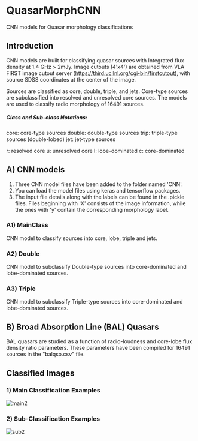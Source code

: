 # QuasarMorphCNN
CNN models for Quasar morphology classifications


## Introduction
CNN models are built for classifying quasar sources with Integrated flux density at 1.4 GHz > 2mJy. Image cutouts (4'x4') are obtained from VLA FIRST image cutout server (https://third.ucllnl.org/cgi-bin/firstcutout), with source SDSS coordinates at the center of the image. 

Sources are classified as core, double, triple, and jets. Core-type sources are subclassified into resolved and unresolved core sources. The models are used to classify radio morphology of 16491 sources.

##### Class and Sub-class Notations:
core: core-type sources
double: double-type sources
trip: triple-type sources (double-lobed)
jet: jet-type sources

r: resolved core
u: unresolved core
l: lobe-dominated 
c: core-dominated

## A) CNN models
1. Three CNN model files have been added to the folder named 'CNN'.
2. You can load the model files using keras and tensorflow packages.
3. The input file details along with the labels can be found in the .pickle files. Files beginning with 'X' consists of the image information, while the ones with 'y' contain the corresponding morphology label.

### A1) MainClass
CNN model to classify sources into core, lobe, triple and jets. 
### A2) Double
CNN model to subclassify Double-type sources into core-dominated and lobe-dominated sources.
### A3) Triple
CNN model to subclassify Triple-type sources into core-dominated and lobe-dominated sources.


## B) Broad Absorption Line (BAL) Quasars 
BAL quasars are studied as a function of radio-loudness and core-lobe flux density ratio parameters. These parameters have been compiled for 16491 sources in the "balqso.csv" file.


## Classified Images

### 1) Main Classification Examples
![main2](https://user-images.githubusercontent.com/78647966/139008403-abd8c16c-3018-49e9-914b-9a90705780a1.jpg)

### 2) Sub-Classification Examples
![sub2](https://user-images.githubusercontent.com/78647966/139010395-61977376-973a-41d9-9ee3-21cf1ba126e6.jpg)

